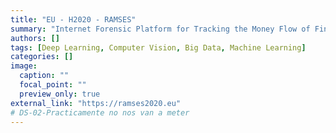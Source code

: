 ```yaml
---
title: "EU - H2020 - RAMSES"
summary: "Internet Forensic Platform for Tracking the Money Flow of Financially-Motivated Malware."
authors: []
tags: [Deep Learning, Computer Vision, Big Data, Machine Learning]
categories: []
image:
  caption: ""
  focal_point: ""
  preview_only: true
external_link: "https://ramses2020.eu"
# DS-02-Practicamente no nos van a meter
---
```


